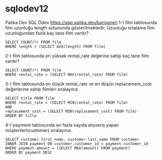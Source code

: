# sqlodev12
Patika Dev SQL Ödev 
https://app.patika.dev/barisgneri
1-) film tablosunda film uzunluğu length sütununda gösterilmektedir. Uzunluğu ortalama film uzunluğundan fazla kaç tane film vardır?   
```   
SELECT COUNT(*) FROM film   
WHERE length > (SELECT AVG(length) FROM film)   
```   
2-) film tablosunda en yüksek rental_rate değerine sahip kaç tane film vardır?
```   
SELECT COUNT(*) FROM film   
WHERE rental_rate = (SELECT MAX(rental_rate) FROM film)   
```   
3-) film tablosunda en düşük rental_rate ve en düşün replacement_cost değerlerine sahip filmleri sıralayınız.
```   
SELECT title FROM film   
WHERE rental_rate = (SELECT MIN(rental_rate) FROM film)   
AND   
replacement_cost = (SELECT MIN(replacement_cost) FROM film)   
ORDER BY title   
```   
4-) payment tablosunda en fazla sayıda alışveriş yapan müşterileri(customer) sıralayınız.   
```   
SELECT customer.first_name, customer.last_name FROM customer   
INNER JOIN payment ON customer.customer_id = payment.customer_id   
WHERE payment.amount = (SELECT MAX(amount) FROM payment)   
ORDER BY payment DESC   
```
